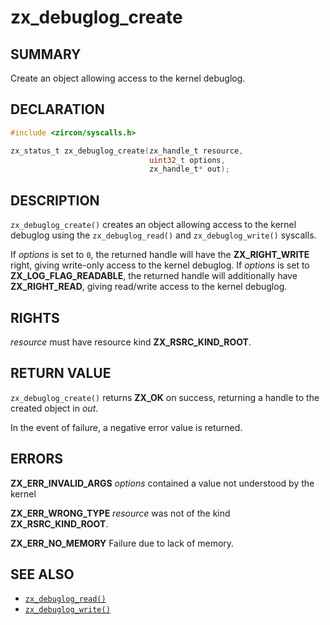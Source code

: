 # zx_debuglog_create

## SUMMARY

<!-- Contents of this heading updated by update-docs-from-fidl, do not edit. -->

Create an object allowing access to the kernel debuglog.

## DECLARATION

<!-- Contents of this heading updated by update-docs-from-fidl, do not edit. -->

```c
#include <zircon/syscalls.h>

zx_status_t zx_debuglog_create(zx_handle_t resource,
                               uint32_t options,
                               zx_handle_t* out);
```

## DESCRIPTION

`zx_debuglog_create()` creates an object allowing access to the kernel
debuglog using the `zx_debuglog_read()` and `zx_debuglog_write()` syscalls.

If *options* is set to `0`, the returned handle will have the
**ZX_RIGHT_WRITE** right, giving write-only access to the kernel debuglog. If
*options* is set to **ZX_LOG_FLAG_READABLE**, the returned handle will
additionally have **ZX_RIGHT_READ**, giving read/write access to the kernel
debuglog.

## RIGHTS

<!-- Contents of this heading updated by update-docs-from-fidl, do not edit. -->

*resource* must have resource kind **ZX_RSRC_KIND_ROOT**.

## RETURN VALUE

`zx_debuglog_create()` returns **ZX_OK** on success, returning a handle to the
created object in *out*.

In the event of failure, a negative error value is returned.

## ERRORS

**ZX_ERR_INVALID_ARGS**  *options* contained a value not understood by the kernel

**ZX_ERR_WRONG_TYPE**  *resource* was not of the kind **ZX_RSRC_KIND_ROOT**.

**ZX_ERR_NO_MEMORY**  Failure due to lack of memory.

## SEE ALSO

 - [`zx_debuglog_read()`]
 - [`zx_debuglog_write()`]

<!-- References updated by update-docs-from-fidl, do not edit. -->

[`zx_debuglog_read()`]: debuglog_read.md
[`zx_debuglog_write()`]: debuglog_write.md
